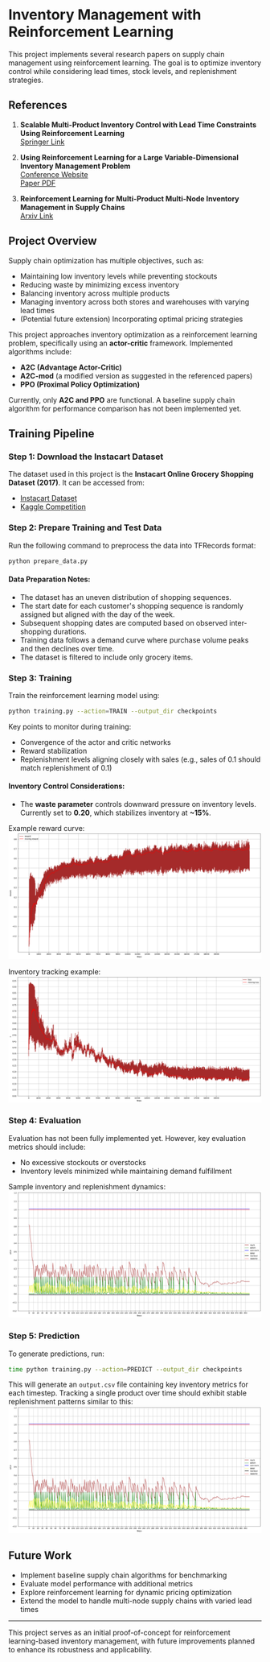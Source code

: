 # Inventory Management with Reinforcement Learning

This project implements several research papers on supply chain management using reinforcement learning. The goal is to optimize inventory control while considering lead times, stock levels, and replenishment strategies.

## References

1. **Scalable Multi-Product Inventory Control with Lead Time Constraints Using Reinforcement Learning**  
   [Springer Link](https://link.springer.com/article/10.1007/s00521-021-06129-w)

2. **Using Reinforcement Learning for a Large Variable-Dimensional Inventory Management Problem**  
   [Conference Website](https://ala2020.vub.ac.be/)  
   [Paper PDF](https://ala2020.vub.ac.be/papers/ALA2020_paper_5.pdf)

3. **Reinforcement Learning for Multi-Product Multi-Node Inventory Management in Supply Chains**  
   [Arxiv Link](https://arxiv.org/abs/2006.04037)

## Project Overview

Supply chain optimization has multiple objectives, such as:
- Maintaining low inventory levels while preventing stockouts
- Reducing waste by minimizing excess inventory
- Balancing inventory across multiple products
- Managing inventory across both stores and warehouses with varying lead times
- (Potential future extension) Incorporating optimal pricing strategies

This project approaches inventory optimization as a reinforcement learning problem, specifically using an **actor-critic** framework. Implemented algorithms include:
- **A2C (Advantage Actor-Critic)**
- **A2C-mod** (a modified version as suggested in the referenced papers)
- **PPO (Proximal Policy Optimization)**

Currently, only **A2C and PPO** are functional. A baseline supply chain algorithm for performance comparison has not been implemented yet.

## Training Pipeline

### Step 1: Download the Instacart Dataset

The dataset used in this project is the **Instacart Online Grocery Shopping Dataset (2017)**. It can be accessed from:
- [Instacart Dataset](https://www.instacart.com/datasets/grocery-shopping-2017)
- [Kaggle Competition](https://www.kaggle.com/c/instacart-market-basket-analysis/data)

### Step 2: Prepare Training and Test Data

Run the following command to preprocess the data into TFRecords format:
```bash
python prepare_data.py
```

#### Data Preparation Notes:
- The dataset has an uneven distribution of shopping sequences.
- The start date for each customer's shopping sequence is randomly assigned but aligned with the day of the week.
- Subsequent shopping dates are computed based on observed inter-shopping durations.
- Training data follows a demand curve where purchase volume peaks and then declines over time.
- The dataset is filtered to include only grocery items.

### Step 3: Training

Train the reinforcement learning model using:
```bash
python training.py --action=TRAIN --output_dir checkpoints
```
Key points to monitor during training:
- Convergence of the actor and critic networks
- Reward stabilization
- Replenishment levels aligning closely with sales (e.g., sales of 0.1 should match replenishment of 0.1)

#### Inventory Control Considerations:
- The **waste parameter** controls downward pressure on inventory levels. Currently set to **0.20**, which stabilizes inventory at **~15%**.

Example reward curve:
![A2C Rewards](samples/curves/data_prep-a2c_cell_1_output_0.png)

Inventory tracking example:
![Inventory Levels](samples/curves/data_prep-a2c_cell_6_output_0.png)

### Step 4: Evaluation

Evaluation has not been fully implemented yet. However, key evaluation metrics should include:
- No excessive stockouts or overstocks
- Inventory levels minimized while maintaining demand fulfillment

Sample inventory and replenishment dynamics:
![Inventory and Replenishment](samples/curves/data_prep_cell_12_output_0.png)

### Step 5: Prediction

To generate predictions, run:
```bash
time python training.py --action=PREDICT --output_dir checkpoints
```
This will generate an `output.csv` file containing key inventory metrics for each timestep. Tracking a single product over time should exhibit stable replenishment patterns similar to this:
![Prediction Output](samples/curves/data_prep_cell_12_output_0.png)

## Future Work
- Implement baseline supply chain algorithms for benchmarking
- Evaluate model performance with additional metrics
- Explore reinforcement learning for dynamic pricing optimization
- Extend the model to handle multi-node supply chains with varied lead times

---
This project serves as an initial proof-of-concept for reinforcement learning-based inventory management, with future improvements planned to enhance its robustness and applicability.

